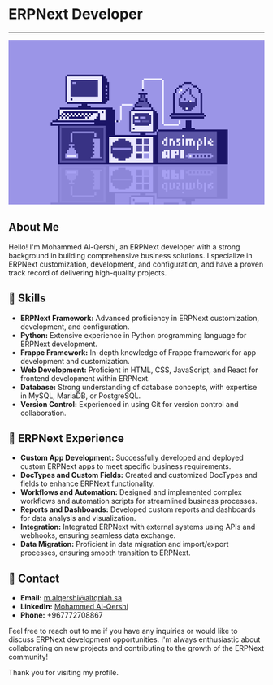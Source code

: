 # ERPNext Developer
---
<p align="center">
  <img src="development.gif" alt="Development">
</p>

## About Me
Hello! I'm Mohammed Al-Qershi, an ERPNext developer with a strong background in building comprehensive business solutions. I specialize in ERPNext customization, development, and configuration, and have a proven track record of delivering high-quality projects.

## :rocket: Skills
- **ERPNext Framework:** Advanced proficiency in ERPNext customization, development, and configuration.
- **Python:** Extensive experience in Python programming language for ERPNext development.
- **Frappe Framework:** In-depth knowledge of Frappe framework for app development and customization.
- **Web Development:** Proficient in HTML, CSS, JavaScript, and React for frontend development within ERPNext.
- **Database:** Strong understanding of database concepts, with expertise in MySQL, MariaDB, or PostgreSQL.
- **Version Control:** Experienced in using Git for version control and collaboration.

## :briefcase: ERPNext Experience
- **Custom App Development:** Successfully developed and deployed custom ERPNext apps to meet specific business requirements.
- **DocTypes and Custom Fields:** Created and customized DocTypes and fields to enhance ERPNext functionality.
- **Workflows and Automation:** Designed and implemented complex workflows and automation scripts for streamlined business processes.
- **Reports and Dashboards:** Developed custom reports and dashboards for data analysis and visualization.
- **Integration:** Integrated ERPNext with external systems using APIs and webhooks, ensuring seamless data exchange.
- **Data Migration:** Proficient in data migration and import/export processes, ensuring smooth transition to ERPNext.
<!---
## :computer: Projects
### Project Name
- **Description:** 
- **Technologies Used:** ERPNext, Frappe, Python, HTML, CSS, JavaScript
- **GitHub Repository:** 


## :raised_hands: Contributions to ERPNext Community
- **Name of Open Source Project:** Description
-->
## :email: Contact
- **Email:** m.alqershi@altqniah.sa
- **LinkedIn:** [Mohammed Al-Qershi](https://www.linkedin.com/in/malqershi98/)
- **Phone:** +967772708867

Feel free to reach out to me if you have any inquiries or would like to discuss ERPNext development opportunities. I'm always enthusiastic about collaborating on new projects and contributing to the growth of the ERPNext community!

Thank you for visiting my profile.
<!---
- 👋 Hi, I’m @messam100
- 👀 I’m interested in ...
- 🌱 I’m currently learning ...
- 💞️ I’m looking to collaborate on ...
- 📫 How to reach me ...


messam100/messam100 is a ✨ special ✨ repository because its `README.md` (this file) appears on your GitHub profile.
You can click the Preview link to take a look at your changes.
--->
